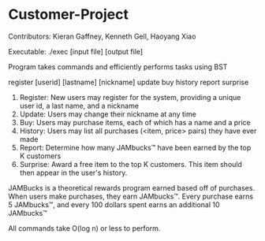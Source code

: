 # Customer-Project

Contributors: Kieran Gaffney, Kenneth Gell, Haoyang Xiao

Executable: ./exec [input file] [output file]

Program takes commands and efficiently performs tasks using BST

register [userid] [lastname] [nickname]
update <userid> <nickname>
buy <userid> <item> <price>
history <userid>
report <howmany>
surprise <howmany> <item> <price>

1. Register: New users may register for the system, providing a unique user id, a last name, and a nickname
2. Update: Users may change their nickname at any time
3. Buy: Users may purchase items, each of which has a name and a price
4. History: Users may list all purchases (<item, price> pairs) they have ever made
5. Report: Determine how many JAMbucks™ have been earned by the top K customers
6. Surprise: Award a free item to the top K customers. This item should then appear in the user's history.

JAMBucks is a theoretical rewards program earned based off of purchases. When users make purchases, they earn JAMbucks™. Every purchase earns 5 JAMbucks™, and every
100 dollars spent earns an additional 10 JAMbucks™

All commands take O(log n) or less to perform.
